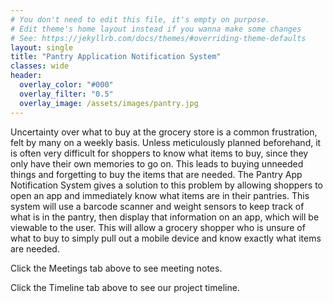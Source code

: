 ```yaml
---
# You don't need to edit this file, it's empty on purpose.
# Edit theme's home layout instead if you wanna make some changes
# See: https://jekyllrb.com/docs/themes/#overriding-theme-defaults
layout: single
title: "Pantry Application Notification System"
classes: wide
header:
  overlay_color: "#000"
  overlay_filter: "0.5"
  overlay_image: /assets/images/pantry.jpg
---
```


Uncertainty over what to buy at the grocery store is a common frustration, felt by many on a weekly basis. Unless meticulously planned beforehand, it is often very difficult for shoppers to know what items to buy, since they only have their own memories to go on. This leads to buying unneeded things and forgetting to buy the items that are needed. The Pantry App Notification System gives a solution to this problem by allowing shoppers to open an app and immediately know what items are in their pantries. This system will use a barcode scanner and weight sensors to keep track of what is in the pantry, then display that information on an app, which will be viewable to the user. This will allow a grocery shopper who is unsure of what to buy to simply pull out a mobile device and know exactly what items are needed.

Click the Meetings tab above to see meeting notes.

Click the Timeline tab above to see our project timeline.

